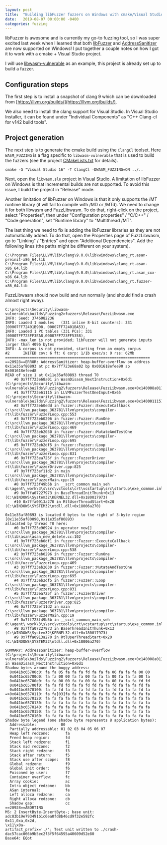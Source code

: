 ```yaml
---
layout: post
title:  "Building libFuzzer fuzzers on Windows with cmake/Visual Studio"
date:   2019-08-07 00:00:00 -0400
categories: fuzzing
---
```


libFuzzer is awesome and is currently my go-to fuzzing tool, so I was super excited last week when I learned that both 
[libFuzzer](https://llvm.org/docs/LibFuzzer.html) and [AddressSanitizer](https://clang.llvm.org/docs/AddressSanitizer.html) 
are now supported on Windows! I put together a couple notes on how I got it to work with a cmake + Visual Studio project.

I will use [libwasm-vulnerable](https://github.com/ekse/libwasm-vulnerable/) as an example, this project is already set 
up to build a fuzzer.

## Configuration steps

The first step is to install a snapshot of clang 9 which can be downloaded from [https://llvm.org/builds/](https://llvm.org/builds/).

We also need to install the clang support for Visual Studio. In Visual Studio Installer, it can be found under
"Individual Components" as "C++ Clang-cl for v142 build tools".

## Project generation

The next step is to generate the cmake build using the `ClangCl` toolset. Here `WASM_FUZZING` is a flag specific to
`libwasm-vulnerable` that is used to build the fuzzers (see the project
[CMakeLists.txt](https://github.com/ekse/libwasm-vulnerable/blob/master/CMakeLists.txt#L18) for details).

```
cmake -G "Visual Studio 16" -T ClangCl -DWASM_FUZZING=ON ../..
```

Next, open the `libwasm.sln` project in Visual Studio. A limitation of libFuzzer on Windows is that incremental builds
are not supported. To avoid this issue, I build the project in "Release" mode.

Another limitation of libFuzzer on Windows is that it only supports the /MT runtime library (it will fail to compile
with /MD or /MTd). We need to change it for both libwasm and FuzzLibwasm. To do that, right-click on the project,
select "Properties", then under "Configuration properties" / "C/C++" / "Code generation", set "Runtime library" to
"Multithread /MT".

The last thing we need to fix is adding the libFuzzer libraries as they are not automatically added. To do that, open
the Properties page of FuzzLibwasm, go to "Linking" / "Entries" and open "Additional Dependencies". Add the following
lines (the paths might be different on your system).

```
C:\Program Files\LLVM\lib\clang\9.0.0\lib\windows\clang_rt.asan-preinit-x86_64.lib
C:\Program Files\LLVM\lib\clang\9.0.0\lib\windows\clang_rt.asan-x86_64.lib
C:\Program Files\LLVM\lib\clang\9.0.0\lib\windows\clang_rt.asan_cxx-x86_64.lib
C:\Program Files\LLVM\lib\clang\9.0.0\lib\windows\clang_rt.fuzzer-x86_64.lib
```

FuzzLibwasm should now build and run normally (and should find a crash almost right away).

```
C:\projects\Security\libwasm-vulnerable\builds\Fuzzing2>fuzzers\Release\FuzzLibwasm.exe
INFO: Seed: 3746082236
INFO: Loaded 1 modules   (331 inline 8-bit counters): 331 [00007FF72401B908, 00007FF72401BA53),
INFO: Loaded 1 PC tables (331 PCs): 331 [00007FF723FF3EA8,00007FF723FF5358),
INFO: -max_len is not provided; libFuzzer will not generate inputs larger than 4096 bytes
INFO: A corpus is not provided, starting from an empty corpus
#2      INITED cov: 6 ft: 6 corp: 1/1b exec/s: 0 rss: 62Mb
=================================================================
==20928==ERROR: AddressSanitizer: heap-buffer-overflow on address 0x11e35af80893 at pc 0x7ff723e68a02 bp 0x001618efee90 sp 0x001618efeed8
READ of size 1 at 0x11e35af80893 thread T0
    #0 0x7ff723e68a01 in WasmDisasm_NextInstruction+0x6d1 (C:\projects\Security\libwasm-vulnerable\builds\Fuzzing2\fuzzers\Release\FuzzLibwasm.exe+0x140008a01)
    #1 0x7ff723e61115 in LLVMFuzzerTestOneInput+0x65 (C:\projects\Security\libwasm-vulnerable\builds\Fuzzing2\fuzzers\Release\FuzzLibwasm.exe+0x140001115)
    #2 0x7ff723eb0edd in fuzzer::Fuzzer::ExecuteCallback C:\src\llvm_package_363781\llvm\projects\compiler-rt\lib\fuzzer\FuzzerLoop.cpp:553
    #3 0x7ff723eb0296 in fuzzer::Fuzzer::RunOne C:\src\llvm_package_363781\llvm\projects\compiler-rt\lib\fuzzer\FuzzerLoop.cpp:469
    #4 0x7ff723eb2030 in fuzzer::Fuzzer::MutateAndTestOne C:\src\llvm_package_363781\llvm\projects\compiler-rt\lib\fuzzer\FuzzerLoop.cpp:695
    #5 0x7ff723eb2df5 in fuzzer::Fuzzer::Loop C:\src\llvm_package_363781\llvm\projects\compiler-rt\lib\fuzzer\FuzzerLoop.cpp:831
    #6 0x7ff723ea725f in fuzzer::FuzzerDriver C:\src\llvm_package_363781\llvm\projects\compiler-rt\lib\fuzzer\FuzzerDriver.cpp:825
    #7 0x7ff723ef11d2 in main C:\src\llvm_package_363781\llvm\projects\compiler-rt\lib\fuzzer\FuzzerMain.cpp:19
    #8 0x7ff723f49b5b in __scrt_common_main_seh d:\agent\_work\3\s\src\vctools\crt\vcstartup\src\startup\exe_common.inl:288
    #9 0x7ffa07227973 in BaseThreadInitThunk+0x13 (C:\WINDOWS\System32\KERNEL32.dll+0x180017973)
    #10 0x7ffa0913a270 in RtlUserThreadStart+0x20 (C:\WINDOWS\SYSTEM32\ntdll.dll+0x18006a270)

0x11e35af80893 is located 0 bytes to the right of 3-byte region [0x11e35af80890,0x11e35af80893)
allocated by thread T0 here:
    #0 0x7ff723e96924 in operator new[] C:\src\llvm_package_363781\llvm\projects\compiler-rt\lib\asan\asan_new_delete.cc:102
    #1 0x7ff723eb0df1 in fuzzer::Fuzzer::ExecuteCallback C:\src\llvm_package_363781\llvm\projects\compiler-rt\lib\fuzzer\FuzzerLoop.cpp:538
    #2 0x7ff723eb0296 in fuzzer::Fuzzer::RunOne C:\src\llvm_package_363781\llvm\projects\compiler-rt\lib\fuzzer\FuzzerLoop.cpp:469
    #3 0x7ff723eb2030 in fuzzer::Fuzzer::MutateAndTestOne C:\src\llvm_package_363781\llvm\projects\compiler-rt\lib\fuzzer\FuzzerLoop.cpp:695
    #4 0x7ff723eb2df5 in fuzzer::Fuzzer::Loop C:\src\llvm_package_363781\llvm\projects\compiler-rt\lib\fuzzer\FuzzerLoop.cpp:831
    #5 0x7ff723ea725f in fuzzer::FuzzerDriver C:\src\llvm_package_363781\llvm\projects\compiler-rt\lib\fuzzer\FuzzerDriver.cpp:825
    #6 0x7ff723ef11d2 in main C:\src\llvm_package_363781\llvm\projects\compiler-rt\lib\fuzzer\FuzzerMain.cpp:19
    #7 0x7ff723f49b5b in __scrt_common_main_seh d:\agent\_work\3\s\src\vctools\crt\vcstartup\src\startup\exe_common.inl:288
    #8 0x7ffa07227973 in BaseThreadInitThunk+0x13 (C:\WINDOWS\System32\KERNEL32.dll+0x180017973)
    #9 0x7ffa0913a270 in RtlUserThreadStart+0x20 (C:\WINDOWS\SYSTEM32\ntdll.dll+0x18006a270)

SUMMARY: AddressSanitizer: heap-buffer-overflow (C:\projects\Security\libwasm-vulnerable\builds\Fuzzing2\fuzzers\Release\FuzzLibwasm.exe+0x140008a01) in WasmDisasm_NextInstruction+0x6d1
Shadow bytes around the buggy address:
  0x041bc65700c0: fa fa 05 fa fa fa fd fa fa fa 06 fa fa fa 00 00
  0x041bc65700d0: fa fa 00 00 fa fa 00 fa fa fa 00 fa fa fa 00 fa
  0x041bc65700e0: fa fa 00 00 fa fa 00 fa fa fa 00 fa fa fa fd fd
  0x041bc65700f0: fa fa fd fd fa fa fd fd fa fa fd fa fa fa fd fa
  0x041bc6570100: fa fa fd fa fa fa fd fa fa fa fd fa fa fa fd fa
=>0x041bc6570110: fa fa[03]fa fa fa fa fa fa fa fa fa fa fa fa fa
  0x041bc6570120: fa fa fa fa fa fa fa fa fa fa fa fa fa fa fa fa
  0x041bc6570130: fa fa fa fa fa fa fa fa fa fa fa fa fa fa fa fa
  0x041bc6570140: fa fa fa fa fa fa fa fa fa fa fa fa fa fa fa fa
  0x041bc6570150: fa fa fa fa fa fa fa fa fa fa fa fa fa fa fa fa
  0x041bc6570160: fa fa fa fa fa fa fa fa fa fa fa fa fa fa fa fa
Shadow byte legend (one shadow byte represents 8 application bytes):
  Addressable:           00
  Partially addressable: 01 02 03 04 05 06 07
  Heap left redzone:       fa
  Freed heap region:       fd
  Stack left redzone:      f1
  Stack mid redzone:       f2
  Stack right redzone:     f3
  Stack after return:      f5
  Stack use after scope:   f8
  Global redzone:          f9
  Global init order:       f6
  Poisoned by user:        f7
  Container overflow:      fc
  Array cookie:            ac
  Intra object redzone:    bb
  ASan internal:           fe
  Left alloca redzone:     ca
  Right alloca redzone:    cb
  Shadow gap:              cc
==20928==ABORTING
MS: 2 InsertByte-InsertByte-; base unit: adc83b19e793491b1c6ea0fd8b46cd9f32e592fc
0x11,0xa,0x2d,
\x11\x0a-
artifact_prefix='./'; Test unit written to ./crash-dac57cac066b9b5ec2f3f5f64595a40609d52e80
Base64: EQot
```